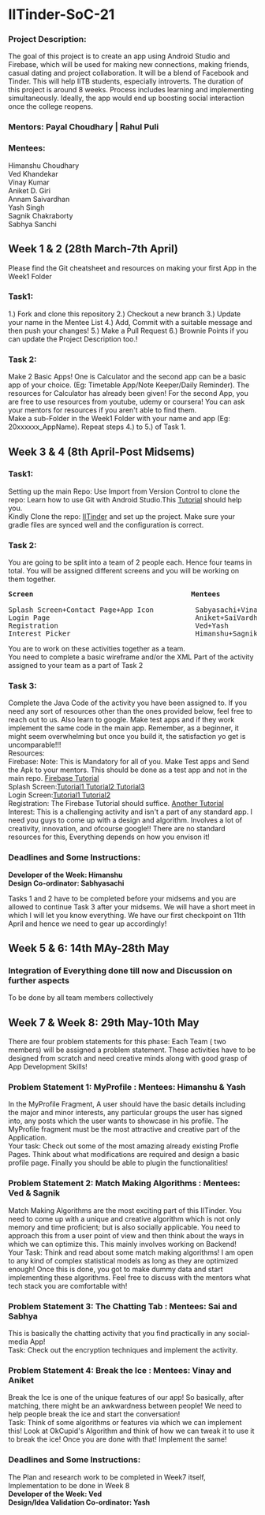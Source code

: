 # IITinder-SoC-21
### Project Description:
The goal of this project is to create an app using Android Studio and Firebase, which will be used for making new connections, making friends, casual dating and project collaboration. It will be a blend of Facebook and Tinder. This will help IITB students, especially introverts. The duration of this project is around 8 weeks. Process includes learning and implementing simultaneously. Ideally, the app would end up boosting social interaction once the college reopens.
### Mentors: Payal Choudhary | Rahul Puli
### Mentees: 
Himanshu Choudhary<br>
Ved Khandekar<br>
Vinay Kumar<br>
Aniket D. Giri<br>
Annam Saivardhan<br>
Yash Singh<br>
Sagnik Chakraborty<br>
Sabhya Sanchi<br>

## Week 1 & 2 (28th March-7th April)
Please find the Git cheatsheet and resources on making your first App in the Week1 Folder
### Task1:
1.) Fork and clone this repository
2.) Checkout a new branch
3.) Update your name in the Mentee List
4.) Add, Commit with a suitable message and then push your changes!
5.) Make a Pull Request
6.) Brownie Points if you can update the Project Description too.!
### Task 2:
Make 2 Basic Apps! One is Calculator and the second app can be a basic app of your choice. (Eg: Timetable App/Note Keeper/Daily Reminder). 
The resources for Calculator has already been given! For the second App, you are free to use resources from youtube, udemy or coursera! You can ask your mentors for resources if you aren't able to find them.<br>
Make a sub-Folder in the Week1 Folder with your name and app (Eg: 20xxxxxx_AppName). Repeat steps 4.) to 5.) of Task 1.

## Week 3 & 4 (8th April-Post Midsems)
### Task1:
Setting up the main Repo: 
Use Import from Version Control to clone the repo: Learn how to use Git with Android Studio.This [Tutorial](https://getstream.io/blog/use-github-android-studio/) should help you.<br>
Kindly Clone the repo: [IITinder](https://github.com/payalchoudhary2410/IITinder_main) and set up the project. Make sure your gradle files are synced well and the configuration is correct.
### Task 2:
You are going to be split into a team of 2 people each. Hence four teams in total. You will be assigned different screens and you will be working on them together.<br>
<pre>
<b>Screen                                      Mentees<br></b>
Splash Screen+Contact Page+App Icon          Sabyasachi+Vinay
Login Page                                   Aniket+SaiVardhan
Registration                                 Ved+Yash
Interest Picker                              Himanshu+Sagnik
</pre>
You are to work on these activities together as a team.<br>
You need to complete a basic wireframe and/or the XML Part of the activity assigned to your team as a part of Task 2<br>

###  Task 3:
Complete the Java Code of the activity you have been assigned to. If you need any sort of resources other than the ones provided below, feel free to reach out to us. Also learn to google. Make test apps and if they work implement the same code in the main app. Remember, as a beginner, it might seem overwhelming but once you build it, the satisfaction yo get is uncomparable!!!<br>
Resources:<br>
Firebase: Note: This is Mandatory for all of you. Make Test apps and Send the Apk to your mentors. This should be done as a test app and not in the main repo. [Firebase Tutorial](https://www.youtube.com/playlist?list=PLG1VhO2NjDZmi2FZTlwqpMkq_NU69i2Gj)<br>
Splash Screen:[Tutorial1 ](https://medium.com/swlh/splash-screen-in-android-8ab250e40190) [ Tutorial2 ](https://youtu.be/8EcEk2pVt0A) [Tutorial3 ](https://www.youtube.com/watch?v=TY4W7LAmsGs)<br>
Login Screen:[Tutorial1 ](https://www.youtube.com/watch?v=YhCKylWLnq0)[ Tutorial2 ](https://www.youtube.com/watch?v=lk4du-8giyQ)<br>
Registration: The Firebase Tutorial should suffice. [ Another Tutorial](https://www.youtube.com/watch?v=wa8OrQ_e76M) <br>
Interest: This is a challenging activity and isn't a part of any standard app. I need you guys to come up with a design and algorithm. Involves a lot of creativity, innovation, and ofcourse google!! There are no standard resources for this, Everything depends on how you envison it!

### Deadlines and Some Instructions:
<b> Developer of the Week: Himanshu<br>
  Design Co-ordinator: Sabhyasachi<br></b>
  
Tasks 1 and 2 have to be completed before your midsems and you are allowed to continue Task 3 after your midsems. We will have a short meet in which I will let you know everything. We have our first checkpoint on 11th April and hence we need to gear up accordingly!


## Week 5  & 6: 14th MAy-28th May
### Integration of Everything done till now and Discussion on further aspects
To be done by all team members collectively

## Week 7 & Week 8: 29th May-10th May
There are four problem statements for this phase: Each Team ( two members) will be assigned a problem statement. These activities have to be designed from scratch and need creative minds along with good grasp of App Development Skills!<br>
### Problem Statement 1: MyProfile : Mentees: Himanshu & Yash
In the MyProfile Fragment, A user should have the basic details including the major and minor interests, any particular groups the user has signed into, any posts which the user wants to showcase in his profile. The MyProfile fragment must be the most attractive and creative part of the Application.<br>
Your task: Check out some of the most amazing already existing Profle Pages. Think about what modifications are required and design a basic profile page. Finally you should be able to plugin the functionalities!<br>

### Problem Statement 2: Match Making Algorithms : Mentees: Ved & Sagnik
Match Making Algorithms are the most exciting part of this IITinder. You need to come up with a unique and creative algorithm which is not only memory and time proficient; but is also socially applicable. You need to approach this from a user point of view and then think about the ways in which we can optimize this. This mainly involves working on Backend! <br>
Your Task: Think and read about some match making algorithms! I am open to any kind of complex statistical models as long as they are optimized enough! Once this is done, you  got to make dummy data and start implementing these algorithms. Feel free to discuss with the mentors what tech stack you are comfortable with!

### Problem Statement 3: The Chatting Tab : Mentees: Sai and Sabhya
This is basically the chatting activity that you find practically in any social-media App!<br>
Task: Check out the encryption techniques and implement the activity.

### Problem Statement 4: Break the Ice : Mentees: Vinay and Aniket
Break the Ice is one of the unique features of our app! So basically, after matching, there might be an awkwardness between people! We need to help people break the ice and start the conversation!<br>
Task: Think of some algorithms or features via which we can implement this! Look at OkCupid's Algorithm and think of how we can tweak it to use it to break the ice! Once you are done with that! Implement the same!

### Deadlines and Some Instructions:
The Plan and research work to be completed in Week7 itself, Implementation to be done in Week 8<br>
<b> Developer of the Week: Ved<br>
  Design/Idea Validation Co-ordinator: Yash<br></b>


